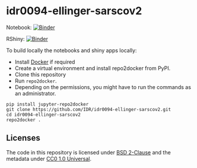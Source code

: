 # idr0094-ellinger-sarscov2

Notebook: [![Binder](https://mybinder.org/badge_logo.svg)](https://mybinder.org/v2/gh/IDR/idr0094-ellinger-sarscov2/master?urlpath=notebooks%2Fnotebooks%2Fidr0094-ic50.ipynb%3FscreenId%3D2603)

RShiny: [![Binder](https://mybinder.org/badge_logo.svg)](https://mybinder.org/v2/gh/IDR/idr0094-ellinger-sarscov2/master?urlpath=shiny/apps/)

To build locally the notebooks and shiny apps locally:

 * Install [Docker](https://www.docker.com/) if required
 * Create a virtual environment and install repo2docker from PyPI.
 * Clone this repository
 * Run  ``repo2docker``. 
 * Depending on the permissions, you might have to run the commands as an administrator.

```
pip install jupyter-repo2docker
git clone https://github.com/IDR/idr0094-ellinger-sarscov2.git
cd idr0094-ellinger-sarscov2
repo2docker .
```

## Licenses

The code in this repository is licensed under [BSD 2-Clause](LICENSE_BSD.md)
and the metadata under [CC0 1.0 Universal](LICENSE_CC_1.0.md).
